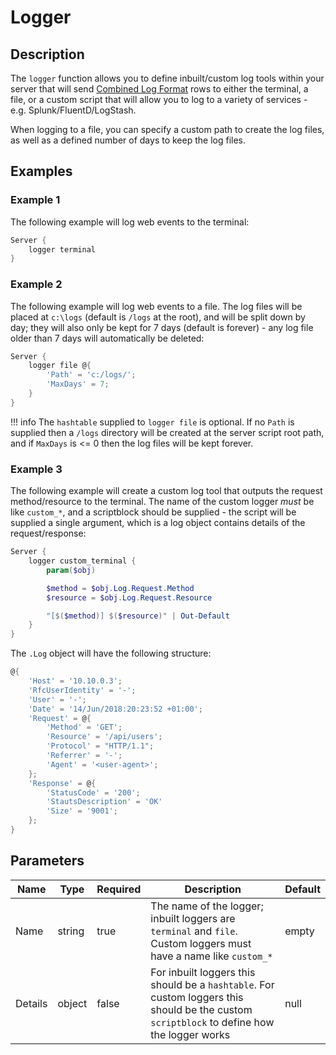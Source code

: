 # Logger

## Description

The `logger` function allows you to define inbuilt/custom log tools within your server that will send [Combined Log Format](https://httpd.apache.org/docs/1.3/logs.html#combined) rows to either the terminal, a file, or a custom script that will allow you to log to a variety of services - e.g. Splunk/FluentD/LogStash.

When logging to a file, you can specify a custom path to create the log files, as well as a defined number of days to keep the log files.

## Examples

### Example 1

The following example will log web events to the terminal:

```powershell
Server {
    logger terminal
}
```

### Example 2

The following example will log web events to a file. The log files will be placed at `c:\logs` (default is `/logs` at the root), and will be split down by day; they will also only be kept for 7 days (default is forever) - any log file older than 7 days will automatically be deleted:

```powershell
Server {
    logger file @{
        'Path' = 'c:/logs/';
        'MaxDays' = 7;
    }
}
```

!!! info
    The `hashtable` supplied to `logger file` is optional. If no `Path` is supplied then a `/logs` directory will be created at the server script root path, and if `MaxDays` is <= 0 then the log files will be kept forever.

### Example 3

The following example will create a custom log tool that outputs the request method/resource to the terminal. The name of the custom logger *must* be like `custom_*`, and a scriptblock should be supplied - the script will be supplied a single argument, which is a log object contains details of the request/response:

```powershell
Server {
    logger custom_terminal {
        param($obj)

        $method = $obj.Log.Request.Method
        $resource = $obj.Log.Request.Resource

        "[$($method)] $($resource)" | Out-Default
    }
}
```

The `.Log` object will have the following structure:

```powershell
@{
    'Host' = '10.10.0.3';
    'RfcUserIdentity' = '-';
    'User' = '-';
    'Date' = '14/Jun/2018:20:23:52 +01:00';
    'Request' = @{
        'Method' = 'GET';
        'Resource' = '/api/users';
        'Protocol' = "HTTP/1.1";
        'Referrer' = '-';
        'Agent' = '<user-agent>';
    };
    'Response' = @{
        'StatusCode' = '200';
        'StautsDescription' = 'OK'
        'Size' = '9001';
    };
}
```

## Parameters

| Name | Type | Required | Description | Default |
| ---- | ---- | -------- | ----------- | ------- |
| Name | string | true | The name of the logger; inbuilt loggers are `terminal` and `file`. Custom loggers must have a name like `custom_*` | empty |
| Details | object | false | For inbuilt loggers this should be a `hashtable`. For custom loggers this should be the custom `scriptblock` to define how the logger works | null |

